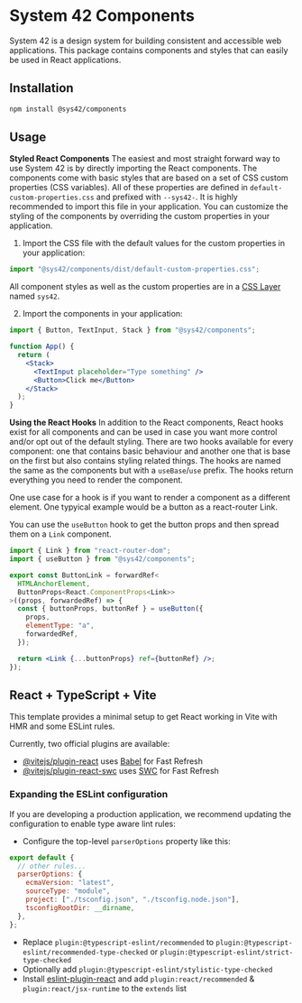 # System 42 Components

System 42 is a design system for building consistent and accessible web applications. This package contains components and styles that can easily be used in React applications.

## Installation

```bash
npm install @sys42/components
```

## Usage

**Styled React Components**
The easiest and most straight forward way to use System 42 is by directly importing the React components. The components come with basic styles that are based on a set of CSS custom properties (CSS variables). All of these properties are defined in `default-custom-properties.css` and prefixed with `--sys42-`. It is highly recommended to import this file in your application. You can customize the styling of the components by overriding the custom properties in your application.

1. Import the CSS file with the default values for the custom properties in your application:

```js
import "@sys42/components/dist/default-custom-properties.css";
```

All component styles as well as the custom properties are in a [CSS Layer](https://www.w3.org/TR/css-cascade-5/#layering)
named `sys42`.

2. Import the components in your application:

```jsx
import { Button, TextInput, Stack } from "@sys42/components";

function App() {
  return (
    <Stack>
      <TextInput placeholder="Type something" />
      <Button>Click me</Button>
    </Stack>
  );
}
```

**Using the React Hooks**
In addition to the React components, React hooks exist for all components and can be used in case you want more control and/or opt out of the default styling. There are two hooks available for every component: one that contains basic behaviour and another one that is base on the first but also contains styling related things. The hooks are named the same as the components but with a `useBase`/`use` prefix. The hooks return everything you need to render the component.

One use case for a hook is if you want to render a component as a different element. One typyical example would be a button as a react-router Link.

You can use the `useButton` hook to get the button props and then spread them on a `Link` component.

```jsx
import { Link } from "react-router-dom";
import { useButton } from "@sys42/components";

export const ButtonLink = forwardRef<
  HTMLAnchorElement,
  ButtonProps<React.ComponentProps<Link>>
>((props, forwardedRef) => {
  const { buttonProps, buttonRef } = useButton({
    props,
    elementType: "a",
    forwardedRef,
  });

  return <Link {...buttonProps} ref={buttonRef} />;
});
```

## React + TypeScript + Vite

This template provides a minimal setup to get React working in Vite with HMR and some ESLint rules.

Currently, two official plugins are available:

- [@vitejs/plugin-react](https://github.com/vitejs/vite-plugin-react/blob/main/packages/plugin-react/README.md) uses [Babel](https://babeljs.io/) for Fast Refresh
- [@vitejs/plugin-react-swc](https://github.com/vitejs/vite-plugin-react-swc) uses [SWC](https://swc.rs/) for Fast Refresh

### Expanding the ESLint configuration

If you are developing a production application, we recommend updating the configuration to enable type aware lint rules:

- Configure the top-level `parserOptions` property like this:

```js
export default {
  // other rules...
  parserOptions: {
    ecmaVersion: "latest",
    sourceType: "module",
    project: ["./tsconfig.json", "./tsconfig.node.json"],
    tsconfigRootDir: __dirname,
  },
};
```

- Replace `plugin:@typescript-eslint/recommended` to `plugin:@typescript-eslint/recommended-type-checked` or `plugin:@typescript-eslint/strict-type-checked`
- Optionally add `plugin:@typescript-eslint/stylistic-type-checked`
- Install [eslint-plugin-react](https://github.com/jsx-eslint/eslint-plugin-react) and add `plugin:react/recommended` & `plugin:react/jsx-runtime` to the `extends` list
